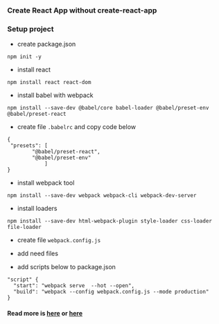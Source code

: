 ### Create React App without create-react-app

### Setup project 
- create package.json
```
npm init -y
```

- install react
```
npm install react react-dom
```

- install babel with webpack
```
npm install --save-dev @babel/core babel-loader @babel/preset-env @babel/preset-react 
```

- create file `.babelrc` and copy code below
```
{  
 "presets": [
        "@babel/preset-react",
        "@babel/preset-env"
            ]
}
```

- install webpack tool
```
npm install --save-dev webpack webpack-cli webpack-dev-server
```

- install loaders
```
npm install --save-dev html-webpack-plugin style-loader css-loader file-loader
```

- create file `webpack.config.js`

- add need files

- add scripts below to package.json
```
"script" {
  "start": "webpack serve  --hot --open",
  "build": "webpack --config webpack.config.js --mode production"
}
```

#### Read more is [here](https://dev.to/riddhiagrawal001/create-react-app-without-create-react-app-2lgd) or [here](https://fullstack.edu.vn/blog/phan-1-tao-du-an-reactjs-voi-webpack-va-babel.html)